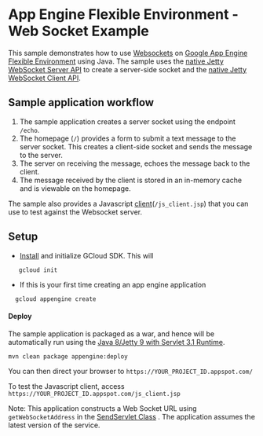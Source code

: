 # App Engine Flexible Environment - Web Socket Example
This sample demonstrates how to use [Websockets](https://tools.ietf.org/html/rfc6455) on [Google App Engine Flexible Environment](https://cloud.google.com/appengine/docs/flexible/java/) using Java.
The sample uses the [native Jetty WebSocket Server API](http://www.eclipse.org/jetty/documentation/9.4.x/jetty-websocket-server-api.html) to create a server-side socket
and the [native Jetty WebSocket Client API](http://www.eclipse.org/jetty/documentation/9.4.x/jetty-websocket-client-api.html).

## Sample application workflow

1. The sample application creates a server socket using the endpoint  `/echo`.
1. The homepage (`/`) provides a form to submit a text message to the server socket. This creates a client-side socket
and sends the message to the server.
1. The server on receiving the message, echoes the message back to the client.
1. The message received by the client is stored  in an in-memory cache and is viewable on the homepage.

The sample also provides a Javascript [client](src/main/webapp/js_client.jsp)(`/js_client.jsp`) that you can use to test against the Websocket server.

## Setup

 - [Install](https://cloud.google.com/sdk/) and initialize GCloud SDK. This will
 ```
    gcloud init
 ```
-  If this is your first time creating an app engine application
  ```
    gcloud appengine create
  ```

#### Deploy

The sample application is packaged as a war, and hence will be automatically run using the [Java 8/Jetty 9 with Servlet 3.1 Runtime](https://cloud.google.com/appengine/docs/flexible/java/dev-jetty9).

```
mvn clean package appengine:deploy
```
You can then direct your browser to `https://YOUR_PROJECT_ID.appspot.com/`

To test the Javascript client, access `https://YOUR_PROJECT_ID.appspot.com/js_client.jsp`

Note: This application constructs a Web Socket URL using `getWebSocketAddress`
in the [SendServlet Class](src/main/java/com/example/flexible/websocket/jettynative/SendServlet.java)
. The application assumes the latest version of the service.
